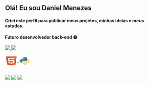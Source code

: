## Olá! Eu sou Daniel Menezes
#### Criei este perfil para publicar meus projetos, minhas ideias e meus estudos.
#### Futuro desenvolvedor back-end 😁

<div>
  <a href="https://github.com/danzinj">
  <img height="150em" src="https://github-readme-stats.vercel.app/api?username=danzinj&show_icons=true&theme=onedark&include_all_commits=true&count_private=true"/>
    <img height="150em" src="https://github-readme-stats.vercel.app/api/top-langs/?username=danzinj&layout=compact&langs_count=7&theme=onedark"/>
  
</div>

  <div style="display: inline_block"><br>
  <img align="center" alt="Rafa-HTML" height="30" width="40" src="https://raw.githubusercontent.com/devicons/devicon/master/icons/html5/html5-original.svg">
  <img align="center" alt="Rafa-Python" height="30" width="40" src="https://raw.githubusercontent.com/devicons/devicon/master/icons/python/python-original.svg">
 </div>
  
  ##

  <div> 
  <a href="https://www.youtube.com/channel/UCrncfbh7Fjkp8B6N0Ub5Weg/videos" target="_blank"><img src="https://img.shields.io/badge/YouTube-FF0000?style=for-the-badge&logo=youtube&logoColor=white" target="_blank"></a>
  <a href="https://instagram.com/daniel_meenezes" target="_blank"><img src="https://img.shields.io/badge/-Instagram-%23E4405F?style=for-the-badge&logo=instagram&logoColor=white" target="_blank"></a>
 	<a href="https://www.twitch.tv/danzinj" target="_blank"><img src="https://img.shields.io/badge/Twitch-9146FF?style=for-the-badge&logo=twitch&logoColor=white" target="_blank"></a>
